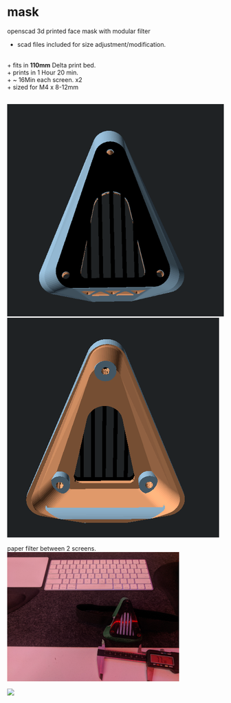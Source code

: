 # mask
 openscad 3d printed face mask with modular filter</br>
 + scad files included for size adjustment/modification.
</br>
 + fits in <b>110mm</b> Delta print bed.</br>
 + prints in 1 Hour 20 min.</br>
 + ~ 16Min each screen. x2 </br>
 + sized for M4 x 8-12mm</br>
</br>

<img src="https://raw.githubusercontent.com/saulc/mask/master/img/Screen%20Shot%202020-04-07%20at%208.13.01%20PM.png"></br>
<img src="https://raw.githubusercontent.com/saulc/mask/master/img/Screen%20Shot%202020-04-07%20at%208.13.23%20PM.png"></br>

paper filter between 2 screens.
</br>
<img src="https://raw.githubusercontent.com/saulc/mask/master/img/IMG_20200407_202758.jpg" width="400px"></br>


<img src="https://github.com/saulc/mask/blob/master/img/IMG_20200407_202909.jpg" width="400px"></br>
